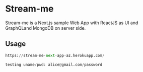 # Stream-me

Stream-me is a Next.js sample Web App with ReactJS as UI and GraphQLand MongoDB on server side.

## Usage

```python
https://stream-me-next-app-az.herokuapp.com/

testing uname/pwd: alice@gmail.com/password

```
